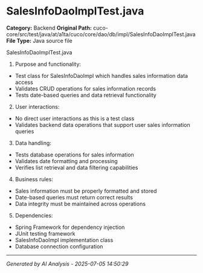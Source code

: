 # SalesInfoDaoImplTest.java

**Category:** Backend
**Original Path:** cuco-core/src/test/java/at/a1ta/cuco/core/dao/db/impl/SalesInfoDaoImplTest.java
**File Type:** Java source file

SalesInfoDaoImplTest.java
1. Purpose and functionality:
- Test class for SalesInfoDaoImpl which handles sales information data access
- Validates CRUD operations for sales information records
- Tests date-based queries and data retrieval functionality

2. User interactions:
- No direct user interactions as this is a test class
- Validates backend data operations that support user sales information queries

3. Data handling:
- Tests database operations for sales information
- Validates date formatting and processing
- Verifies list retrieval and data filtering capabilities

4. Business rules:
- Sales information must be properly formatted and stored
- Date-based queries must return correct results
- Data integrity must be maintained across operations

5. Dependencies:
- Spring Framework for dependency injection
- JUnit testing framework
- SalesInfoDaoImpl implementation class
- Database connection configuration

---
*Generated by AI Analysis - 2025-07-05 14:50:29*

